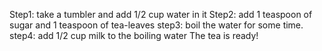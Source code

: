 Step1: take a tumbler and add 1/2 cup water in it
Step2: add 1 teaspoon of sugar and 1 teaspoon of tea-leaves
step3: boil the water for some time.
step4: add 1/2 cup milk to the boiling water
The tea is ready!